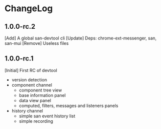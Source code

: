 ChangeLog
========

1.0.0-rc.2
-------
[Add] A global san-devtool cli
[Update] Deps: chrome-ext-messenger, san, san-mui
[Remove] Useless files

1.0.0-rc.1
-------
[Initial] First RC of devtool
  - version detection
  - component channel
    - component tree view
    - base information panel
    - data view panel
    - computed, filters, messages and listeners panels
  - history channel
    - simple san event history list
    - simple recording
